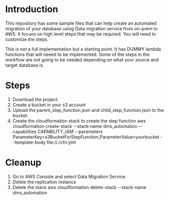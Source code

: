 
# Introduction
This repository has some sample files that can help create an automated migration of your database using Data migration service from on-prem to AWS. It focues on high level steps that may be required. You will need to customize the steps.

This is not a full implementation but a starting point. It has DUMMY lambda functions that will neeed to be implemented. Some of the steps in the workflow are not going to be needed depending on what your source and target database is.

# Steps
1. Download the project.
2. Create a bucket in your s3 account
3. Upload the parent_step_function.json and child_step_function.json to the bucket.
4. Create the cloudformation stack to create the step function
  aws cloudformation create-stack --stack-name dms_automation --capabilities CAPABILITY_IAM --parameters ParameterKey=s3BucketForStepFunction,ParameterValue=yourbucket --template-body file://./cfn.yml


# Cleanup
1. Go to AWS Console and select Data Migration Service.
2. Delete the replication instance
3. Delete the stack
  aws cloudformation delete-stack --stack-name dms_automation
